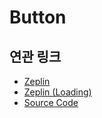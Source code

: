 # Button

## 연관 링크

- <a href="https://zpl.io/aNB8Bl9" target="_blank">Zeplin</a>
- <a href="https://zpl.io/VYKEdDJ" target="_blank">Zeplin (Loading)</a>
- <a href="https://github.com/toss/tds-web/blob/master/src/react/components/Button/Button.tsx" target="_blank">Source Code</a>
